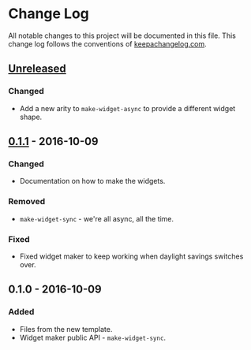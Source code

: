 # Change Log
All notable changes to this project will be documented in this file. This change log follows the conventions of [keepachangelog.com](http://keepachangelog.com/).

## [Unreleased]
### Changed
- Add a new arity to `make-widget-async` to provide a different widget shape.

## [0.1.1] - 2016-10-09
### Changed
- Documentation on how to make the widgets.

### Removed
- `make-widget-sync` - we're all async, all the time.

### Fixed
- Fixed widget maker to keep working when daylight savings switches over.

## 0.1.0 - 2016-10-09
### Added
- Files from the new template.
- Widget maker public API - `make-widget-sync`.

[Unreleased]: https://github.com/your-name/aws_form_990/compare/0.1.1...HEAD
[0.1.1]: https://github.com/your-name/aws_form_990/compare/0.1.0...0.1.1
